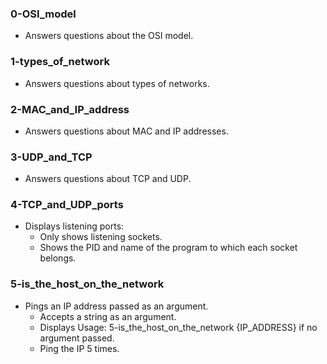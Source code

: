 ### 0-OSI_model
- Answers questions about the OSI model.
### 1-types_of_network
- Answers questions about types of networks.
### 2-MAC_and_IP_address
- Answers questions about MAC and IP addresses.
### 3-UDP_and_TCP
- Answers questions about TCP and UDP.
### 4-TCP_and_UDP_ports
- Displays listening ports:
	- Only shows listening sockets.
	- Shows the PID and name of the program to which each socket belongs.
### 5-is_the_host_on_the_network
- Pings an IP address passed as an argument.
	- Accepts a string as an argument.
	- Displays Usage: 5-is_the_host_on_the_network {IP_ADDRESS} if no argument passed.
	- Ping the IP 5 times.
